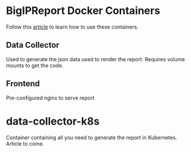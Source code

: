 # BigIPReport Docker Containers
Follow this [article](https://loadbalancing.se/2021/01/05/running-bigipreport-on-docker/) to learn how to use these containers.

## Data Collector
Used to generate the json data used to render the report. Requires volume mounts to get the code.

## Frontend
Pre-configured nginx to serve report

# data-collector-k8s
Container containing all you need to generate the report in Kubernetes. Article to come.
